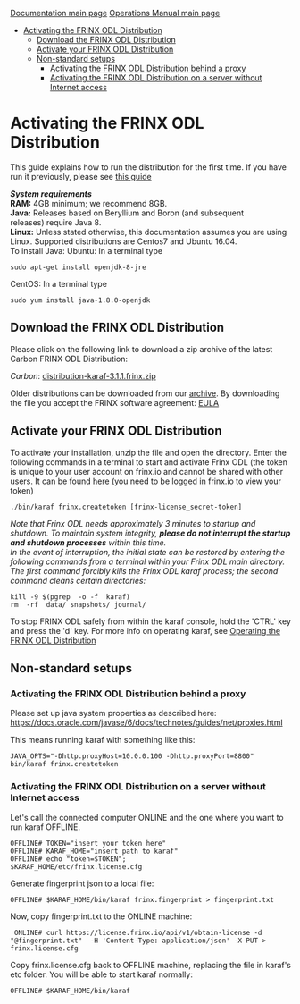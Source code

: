 [Documentation main page](https://frinxio.github.io/Frinx-docs/)
[Operations Manual main page](https://frinxio.github.io/Frinx-docs/FRINX_ODL_Distribution/Carbon/operations_manual.html)
<!-- TOC -->

- [Activating the FRINX ODL Distribution](#activating-the-frinx-odl-distribution)
    - [Download the FRINX ODL Distribution](#download-the-frinx-odl-distribution)
    - [Activate your FRINX ODL Distribution](#activate-your-frinx-odl-distribution)
    - [Non-standard setups](#non-standard-setups)
        - [Activating the FRINX ODL Distribution behind a proxy](#activating-the-frinx-odl-distribution-behind-a-proxy)
        - [Activating the FRINX ODL Distribution on a server without Internet access](#activating-the-frinx-odl-distribution-on-a-server-without-internet-access)

<!-- /TOC -->
# Activating the FRINX ODL Distribution

This guide explains how to run the distribution for the first time. If you have run it previously, please see [this guide](running-frinx-odl-after-activation.md)

***System requirements***  
**RAM:** 4GB minimum; we recommend 8GB.  
**Java:** Releases based on Beryllium and Boron (and subsequent releases) require Java 8.  
**Linux:** Unless stated otherwise, this documentation assumes you are using Linux. Supported distributions are Centos7 and Ubuntu 16.04.  
To install Java:
Ubuntu: In a terminal type

    sudo apt-get install openjdk-8-jre

CentOS: In a terminal type

    sudo yum install java-1.8.0-openjdk

## Download the FRINX ODL Distribution  

Please click on the following link to download a zip archive of the latest Carbon FRINX ODL Distribution:

*Carbon*: [distribution-karaf-3.1.1.frinx.zip](https://license.frinx.io/download/distribution-karaf-3.1.1.frinx.zip)   

Older distributions can be downloaded from our [archive](https://frinx.io/archive).
By downloading the file you accept the FRINX software agreement: [EULA](7793505-v7-Frinx-ODL-Distribution-Software-End-User-License-Agreement.pdf)

## Activate your FRINX ODL Distribution  

To activate your installation, unzip the file and open the directory. Enter the following commands in a terminal to start and activate Frinx ODL (the token is unique to your user account on frinx.io and cannot be shared with other users. It can be found [here](https://frinx.io/my-licenses-information) (you need to be logged in frinx.io to view your token)

    ./bin/karaf frinx.createtoken [frinx-license_secret-token]

*Note that Frinx ODL needs approximately 3 minutes to startup and shutdown. To maintain system integrity, **please do not interrupt the startup and shutdown processes** within this time.*  
*In the event of interruption, the initial state can be restored by entering the following commands from a terminal within your Frinx ODL main directory. The first command forcibly kills the Frinx ODL karaf process; the second command cleans certain directories:*

```
kill -9 $(pgrep  -o -f  karaf)
rm  -rf  data/ snapshots/ journal/
```
To stop FRINX ODL safely from within the karaf console, hold the 'CTRL' key and press the 'd' key.
For more info on operating karaf, see [Operating the FRINX ODL Distribution](running-frinx-odl-after-activation)

## Non-standard setups

### Activating the FRINX ODL Distribution behind a proxy  
Please set up java system properties as described here: <https://docs.oracle.com/javase/6/docs/technotes/guides/net/proxies.html>

This means running karaf with something like this:

    JAVA_OPTS="-Dhttp.proxyHost=10.0.0.100 -Dhttp.proxyPort=8800" bin/karaf frinx.createtoken


### Activating the FRINX ODL Distribution on a server without Internet access  
Let's call the connected computer ONLINE and the one where you want to run karaf OFFLINE.

    OFFLINE# TOKEN="insert your token here"
    OFFLINE# KARAF_HOME="insert path to karaf"
    OFFLINE# echo "token=$TOKEN";
    $KARAF_HOME/etc/frinx.license.cfg


Generate fingerprint json to a local file:

    OFFLINE# $KARAF_HOME/bin/karaf frinx.fingerprint > fingerprint.txt


Now, copy fingerprint.txt to the ONLINE machine:

     ONLINE# curl https://license.frinx.io/api/v1/obtain-license -d "@fingerprint.txt"  -H 'Content-Type: application/json' -X PUT > frinx.license.cfg


Copy frinx.license.cfg back to OFFLINE machine, replacing the file in karaf's etc folder. You will be able to start karaf normally:

    OFFLINE# $KARAF_HOME/bin/karaf
